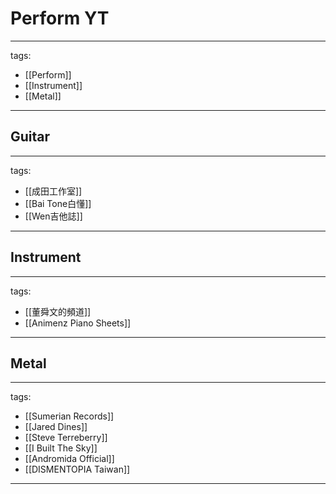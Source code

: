 # Perform  YT

---
tags:
  - [[Perform]]
  - [[Instrument]]
  - [[Metal]]
---

## Guitar
---
tags:
  - [[成田工作室]]
  - [[Bai Tone白懂]]
  - [[Wen吉他誌]]
---

## Instrument
---
tags:
  - [[董舜文的頻道]]
  - [[Animenz Piano Sheets]]
---

## Metal
---
tags:
  - [[Sumerian Records]]
  - [[Jared Dines]]
  - [[Steve Terreberry]]
  - [[I Built The Sky]]
  - [[Andromida Official]]
  - [[DISMENTOPIA Taiwan]]
---
